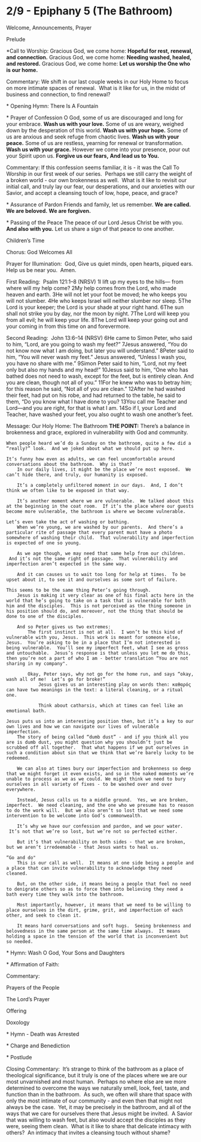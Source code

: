 # 2/9 - Epiphany 5 (The Bathroom)

Welcome, Announcements, Prayer

Prelude

\*Call to Worship:
Gracious God, we come home:
**Hopeful for rest, renewal, and connection.**
Gracious God, we come home:
**Needing washed, healed, and restored.**
Gracious God, we come home:
**Let us worship the One who is our home.**

Commentary: We shift in our last couple weeks in our Holy Home to focus on more intimate spaces of renewal.  What is it like for us, in the midst of business and connection, to find renewal?

\* Opening Hymn: There Is A Fountain

\* Prayer of Confession
O God, some of us are discouraged
and long for your embrace.
**Wash us with your love.**
Some of us are weary,
weighed down by the desperation of this world.
**Wash us with your hope.**
Some of us are anxious
and seek refuge from chaotic lives.
**Wash us with your peace.**
Some of us are restless,
yearning for renewal or transformation.
**Wash us with your grace.**
However we come into your presence,
pour out your Spirit upon us.
**Forgive us our fears,**
**And lead us to You.**

Commentary: If this confession seems familiar, it is - it was the Call To Worship in our first week of our series.  Perhaps we still carry the weight of a broken world - our own brokenness as well.  What is it like to revisit our initial call, and truly lay our fear, our desperations, and our anxieties with our Savior, and accept a cleansing touch of low, hope, peace, and grace?

\* Assurance of Pardon
Friends and family, let us remember.
**We are called.**
**We are beloved.**
**We are forgiven.**

\* Passing of the Peace
The peace of our Lord Jesus Christ be with you. 
**And also with you.**
Let us share a sign of that peace to one another.    

Children’s Time 

Chorus: God Welcomes All

Prayer for Illumination: 
God,
Give us quiet minds, open hearts, piqued ears.
Help us be near you.  Amen.

First Reading:  Psalm 121:1–8 (NRSV)
1I lift up my eyes to the hills— from where will my help come?
2My help comes from the Lord, who made heaven and earth.
3He will not let your foot be moved; he who keeps you will not slumber.
4He who keeps Israel will neither slumber nor sleep.
5The Lord is your keeper; the Lord is your shade at your right hand.
6The sun shall not strike you by day, nor the moon by night.
7The Lord will keep you from all evil; he will keep your life.
8The Lord will keep your going out and your coming in from this time on and forevermore.

Second Reading:  John 13:6–14 (NRSV)
6He came to Simon Peter, who said to him, “Lord, are you going to wash my feet?”
7Jesus answered, “You do not know now what I am doing, but later you will understand.”
8Peter said to him, “You will never wash my feet.” Jesus answered, “Unless I wash you, you have no share with me.”
9Simon Peter said to him, “Lord, not my feet only but also my hands and my head!”
10Jesus said to him, “One who has bathed does not need to wash, except for the feet, but is entirely clean. And you are clean, though not all of you.”
11For he knew who was to betray him; for this reason he said, “Not all of you are clean.”
12After he had washed their feet, had put on his robe, and had returned to the table, he said to them, “Do you know what I have done to you?
13You call me Teacher and Lord—and you are right, for that is what I am.
14So if I, your Lord and Teacher, have washed your feet, you also ought to wash one another’s feet.

Message: Our Holy Home: The Bathroom
**THE POINT:** There’s a balance in brokenness and grace, explored in vulnerability with God and community.

	When people heard we’d do a Sunday on the bathroom, quite a few did a “really?” look.  And we joked about what we should put up here.
	
	It’s funny how even as adults, we can feel uncomfortable around conversations about the bathroom.  Why is that?
		In our daily lives, it might be the place we’re most exposed.  We can’t hide there, and truly, our humanity is exposed.  
		
		It’s a completely unfiltered moment in our days.  And, I don’t think we often like to be exposed in that way.  
		
		It’s another moment where we are vulnerable.  We talked about this at the beginning in the coat room.  If it’s the place where our guests become more vulnerable, the bathroom is where we become vulnerable.
		
	Let’s even take the act of washing or bathing.
		When we’re young, we are washed by our parents.  And there’s a particular rite of passage that every parent must have a photo somewhere of washing their child.  That vulnerability and imperfection is expected of one so young.
		
		As we age though, we may need that same help from our children.  And it’s not the same right of passage.  That vulnerability and imperfection aren’t expected in the same way.
		
		And it can causes us to wait too long for help at times.  To be upset about it, to see it and ourselves as some sort of failure.  
		
	This seems to be the same thing Peter’s going through.
		Jesus is making it very clear as one of his final acts here in the world that he’s going to take on a task that is vulnerable for both him and the disciples.  This is not perceived as the thing someone in his position should do, and moreover, not the thing that should be done to one of the disciples.
		
		And so Peter gives us two extremes:
			The first instinct is not at all.  I won’t be this kind of vulnerable with you, Jesus.  This work is meant for someone else, Jesus.  You’re asking to be in a place that I’m not interested in being vulnerable.  You’ll see my imperfect feet, what I see as gross and untouchable.  Jesus’s response is that unless you let me do this, then you’re not a part of who I am - better translation “You are not sharing in my company".
			
			Okay, Peter says, why not go for the home run, and says “okay, wash all of me!  Let’s go for broke!”
				Jesus gives us an interesting play on words then: καθαρός can have two meanings in the text: a literal cleaning, or a ritual one.  
				
				Think about catharsis, which at times can feel like an emotional bath.
				
	Jesus puts us into an interesting position then, but it’s a key to our own lives and how we can navigate our lives of vulnerable imperfection.
		The story of being called “dumb dust” - and if you think all you are is dumb dust, you might question why you shouldn’t just be scrubbed off all together.  That what happens if we put ourselves in such a condition about sin that we think that we’re barely lucky to be redeemed.
		
		We can also at times bury our imperfection and brokenness so deep that we might forget it even exists, and so in the naked moments we’re unable to process as we as we could. We might think we need to bury ourselves in all variety of fixes - to be washed over and over everywhere.
		
		Instead, Jesus calls us to a middle ground.  Yes, we are broken, imperfect.  We need cleaning, and the one who we presume has to reason to do the work will.  But we also aren’t so lost that we need some intervention to be welcome into God’s commonwealth.
		
		It’s why we have our confession and pardon, and we pour water.  It’s not that we’re so lost, but we’re not so perfected either.  
		
		But it’s that vulnerability on both sides - that we are broken, but we aren’t irredeemable - that Jesus wants to heal us.
		
	“Go and do"
		This is our call as well.  It means at one side being a people and a place that can invite vulnerability to acknowledge they need cleaned.
		
		But, on the other side, it means being a people that feel no need to denigrate others so as to force them into believing they need a bath every time they walk into the bathroom.
		
		Most importantly, however, it means that we need to be willing to place ourselves in the dirt, grime, grit, and imperfection of each other, and seek to clean it.
		
		It means hard conversations and soft hugs.  Seeing brokenness and belovedness in the same person at the same time always.  It means holding a space in the tension of the world that is inconvenient but so needed.
		

\* Hymn: Wash O God, Your Sons and Daughters

\* Affirmation of Faith:

Commentary: 

Prayers of the People

The Lord’s Prayer

Offering

Doxology

\* Hymn - Death was Arrested

\* Charge and Benediction 

\* Postlude

Closing Commentary:  It’s strange to think of the bathroom as a place of theological significance, but it truly is one of the places where we are our most unvarnished and most human.  Perhaps no where else are we more determined to overcome the ways we naturally smell, look, feel, taste, and function than in the bathroom.  As such, we often will share that space with only the most intimate of our community - and even then that might not always be the case.  Yet, it may be precisely in the bathroom, and all of the ways that we care for ourselves there that Jesus might be invited.  A Savior that was willing to wash feet, but also would accept the disciples as they were, seeing them clean.  What is it like to share that delicate intimacy with others?  An intimacy that invites a cleansing touch without shame?
